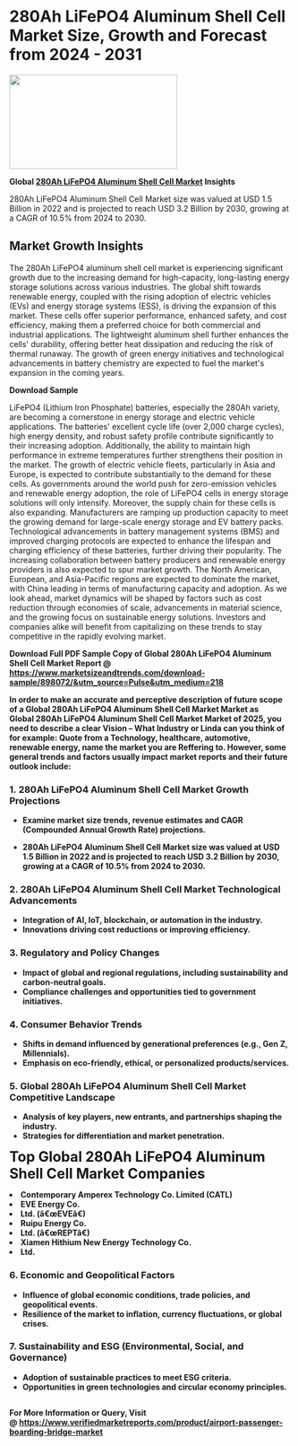 <H1>280Ah LiFePO4 Aluminum Shell Cell Market Size, Growth and Forecast from 2024 - 2031</H1><img class="aligncenter size-medium wp-image-584254" src="https://thirdeyenews.in/wp-content/uploads/2024/09/Global-Market-Research-300x168.jpeg" alt="" width="300" height="168" /><p><strong>Global&nbsp;<a href="https://www.marketsizeandtrends.com/download-sample/898072/&amp;utm_source=Pulse&amp;utm_medium=218">280Ah LiFePO4 Aluminum Shell Cell Market</a> Insights</strong></p><p>280Ah LiFePO4 Aluminum Shell Cell Market size was valued at USD 1.5 Billion in 2022 and is projected to reach USD 3.2 Billion by 2030, growing at a CAGR of 10.5% from 2024 to 2030.</p><p><h2>Market Growth Insights</h2> <p>The 280Ah LiFePO4 aluminum shell cell market is experiencing significant growth due to the increasing demand for high-capacity, long-lasting energy storage solutions across various industries. The global shift towards renewable energy, coupled with the rising adoption of electric vehicles (EVs) and energy storage systems (ESS), is driving the expansion of this market. These cells offer superior performance, enhanced safety, and cost efficiency, making them a preferred choice for both commercial and industrial applications. The lightweight aluminum shell further enhances the cells' durability, offering better heat dissipation and reducing the risk of thermal runaway. The growth of green energy initiatives and technological advancements in battery chemistry are expected to fuel the market's expansion in the coming years.</p> <p><strong>Download Sample</strong></p> <p>LiFePO4 (Lithium Iron Phosphate) batteries, especially the 280Ah variety, are becoming a cornerstone in energy storage and electric vehicle applications. The batteries' excellent cycle life (over 2,000 charge cycles), high energy density, and robust safety profile contribute significantly to their increasing adoption. Additionally, the ability to maintain high performance in extreme temperatures further strengthens their position in the market. The growth of electric vehicle fleets, particularly in Asia and Europe, is expected to contribute substantially to the demand for these cells. As governments around the world push for zero-emission vehicles and renewable energy adoption, the role of LiFePO4 cells in energy storage solutions will only intensify. Moreover, the supply chain for these cells is also expanding. Manufacturers are ramping up production capacity to meet the growing demand for large-scale energy storage and EV battery packs. Technological advancements in battery management systems (BMS) and improved charging protocols are expected to enhance the lifespan and charging efficiency of these batteries, further driving their popularity. The increasing collaboration between battery producers and renewable energy providers is also expected to spur market growth. The North American, European, and Asia-Pacific regions are expected to dominate the market, with China leading in terms of manufacturing capacity and adoption. As we look ahead, market dynamics will be shaped by factors such as cost reduction through economies of scale, advancements in material science, and the growing focus on sustainable energy solutions. Investors and companies alike will benefit from capitalizing on these trends to stay competitive in the rapidly evolving market.</p> <p><strong></p><p><span class=""><strong>Download Full PDF Sample Copy of Global 280Ah LiFePO4 Aluminum Shell Cell Market Report</strong> @ <a href="https://www.marketsizeandtrends.com/download-sample/898072/&amp;utm_source=Pulse&amp;utm_medium=218" target="_blank">https://www.marketsizeandtrends.com/download-sample/898072/&amp;utm_source=Pulse&amp;utm_medium=218</a></span></p><p>In order to make an accurate and perceptive description of future scope of a Global&nbsp;280Ah LiFePO4 Aluminum Shell Cell Market Market as Global&nbsp;280Ah LiFePO4 Aluminum Shell Cell Market Market of 2025, you need to describe a clear Vision &ndash; What Industry or Linda can you think of for example: Quote from a Technology, healthcare, automotive, renewable energy, name the market you are Reffering to. However, some general trends and factors usually impact market reports and their future outlook include:</p><h3>1.&nbsp;<strong>280Ah LiFePO4 Aluminum Shell Cell Market Growth Projections</strong></h3><ul><li>Examine market size trends, revenue estimates and CAGR (Compounded Annual Growth Rate) projections.</li><li><p>280Ah LiFePO4 Aluminum Shell Cell Market size was valued at USD 1.5 Billion in 2022 and is projected to reach USD 3.2 Billion by 2030, growing at a CAGR of 10.5% from 2024 to 2030.</p></li></ul><h3>2.&nbsp;<strong>280Ah LiFePO4 Aluminum Shell Cell Market Technological Advancements</strong></h3><ul><li>Integration of AI, IoT, blockchain, or automation in the industry.</li><li>Innovations driving cost reductions or improving efficiency.</li></ul><h3>3.&nbsp;<strong>Regulatory and Policy Changes</strong></h3><ul><li>Impact of global and regional regulations, including sustainability and carbon-neutral goals.</li><li>Compliance challenges and opportunities tied to government initiatives.</li></ul><h3>4.&nbsp;<strong>Consumer Behavior Trends</strong></h3><ul><li>Shifts in demand influenced by generational preferences (e.g., Gen Z, Millennials).</li><li>Emphasis on eco-friendly, ethical, or personalized products/services.</li></ul><h3>5.&nbsp;<strong>Global 280Ah LiFePO4 Aluminum Shell Cell Market Competitive Landscape</strong></h3><ul><li>Analysis of key players, new entrants, and partnerships shaping the industry.</li><li>Strategies for differentiation and market penetration.</li></ul><p data-pm-slice="1 1 []"><span style="color: inherit; font-family: inherit; font-size: 25px;">Top Global 280Ah LiFePO4 Aluminum Shell Cell Market Companies</span></p><div class="" data-test-id=""><p><li>Contemporary Amperex Technology Co. Limited (CATL)</li><li> EVE Energy Co.</li><li> Ltd. (â€œEVEâ€)</li><li> Ruipu Energy Co.</li><li> Ltd. (â€œREPTâ€)</li><li> Xiamen Hithium New Energy Technology Co.</li><li> Ltd.</li></p></div><h3>6.&nbsp;<strong>Economic and Geopolitical Factors</strong></h3><ul><li>Influence of global economic conditions, trade policies, and geopolitical events.</li><li>Resilience of the market to inflation, currency fluctuations, or global crises.</li></ul><h3>7.&nbsp;<strong>Sustainability and ESG (Environmental, Social, and Governance)</strong></h3><ul><li>Adoption of sustainable practices to meet ESG criteria.</li><li>Opportunities in green technologies and circular economy principles.</li></ul><h2><strong style="font-size: 14px;">For More Information or Query, Visit @&nbsp;</strong><a style="background-color: #ffffff; font-size: 14px;" href="https://www.marketsizeandtrends.com/report/280ah-lifepo4-aluminum-shell-cell-market/" target="_blank">https://www.verifiedmarketreports.com/product/airport-passenger-boarding-bridge-market</a></h2>
